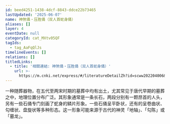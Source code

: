```yaml
---
id: beed4251-1438-4dcf-8843-ddce22b73465
lastUpdated: '2025-06-07'
name: 神煞俑・压胜俑（双人首蛇身俑）
aliases: []
layer: 4
eventDate: null
categoryId: cat_MXtv05QF
tagIds:
  - tag_AaFqQlJs
timelineEvents: []
relations: []
titledLinks:
  - title: '相關連結: 神煞俑・压胜俑（双人首蛇身俑）'
    url: >-
      https://m.cnki.net/express/#/literatureDetailZh?id=scww202204006&typeId=CJFD
---
```

一种随葬器物，在五代至两宋时期的墓葬中均有出土，尤其常见于唐代早期的墓葬之中，地理位置分布广泛。其形象通常是一条长石，两段分别有一颗昂首的人头，另有一些石俑专门刻画了蛇身的鳞片形象。一些石俑呈平卧状，还有的呈卷曲状、勾缠状、盘旋状等多种形态。这一形象可能来源于古代的神灵「地轴」、「勾陈」或「墓龙」。
